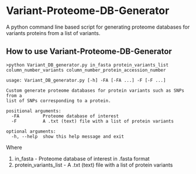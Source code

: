 # Variant-Proteome-DB-Generator
A python command line based script for generating proteome databases for variants proteins from a list of variants.

## How to use Variant-Proteome-DB-Generator
```
>python Variant_DB_generator.py in_fasta protein_variants_list column_number_variants column_number_protein_accession_number

usage: Variant_DB_generator.py [-h] -FA [-FA ...] -F [-F ...]

Custom generate proteome databases for protein variants such as SNPs from a
list of SNPs corresponding to a protein.

positional arguments:
  -FA         Proteome database of interest
  -F          A .txt (text) file with a list of protein variants

optional arguments:
  -h, --help  show this help message and exit
```

Where
1. in_fasta - Proteome database of interest in .fasta format
2. protein_variants_list - A .txt (text) file with a list of protein variants
